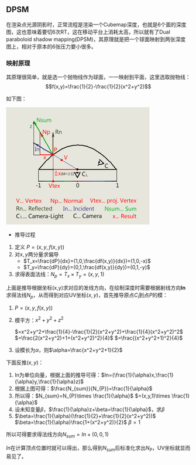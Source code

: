 ## DPSM
在渲染点光源阴影时，正常流程是渲染一个Cubemap深度，也就是6个面的深度图，这也意味着要切6次RT，这在移动平台上消耗太高，所以就有了Dual paraboloid shadow mapping(DPSM)，其原理就是把一个球面映射到两张深度图上，相对于原本的6张压力要小很多。

### 映射原理
其原理很简单，就是选一个抛物线作为球面，一一映射到平面，这里选取抛物线：
$$f(x,y)=\frac{1}{2}-\frac{1}{2}(x^2+y^2)$$

如下图：

![image](../RenderPictures/DPSM/DPProj.png)

* 推导过程
1. 定义 $P=(x,y,f(x,y))$
2. 对$x,y$两分量求偏导
    * $T_x=\frac{dP}{dx}=(1,0,\frac{df(x,y)}{dx})=(1,0,-x)$
    * $T_y=\frac{dP}{dy}=(0,1,\frac{df(x,y)}{dy})=(0,1,-y)$
3. 求得表面法线：$N_p=T_x \times T_y=(x,y,1)$

上面是推导根据坐标(x,y)求对应的发线方向，在绘制深度时需要根据射线方向**In**求得法线$N_p$，从而得到对应UV坐标$(x,y)$，首先推导原点$C_l$到点$P$的模：

1. $P=(x,y,f(x,y))$
2. 模平方：$x^2+y^2+z^2$

    $=x^2+y^2+\frac{1}{4}-\frac{1}{2}(x^2+y^2)+\frac{1}{4}(x^2+y^2)^2$
    $=\frac{2(x^2+y^2)+1+(x^2+y^2)^2}{4}$
    $=\frac{(x^2+y^2+1)^2}{4}$

3. 设模长为$\alpha$，则$\alpha=\frac{x^2+y^2+1}{2}$

下面反推$(x,y)$：
1. In为单位向量，根据上面的推导可得：$In=(\frac{1}{\alpha}x,\frac{1}{\alpha}y,\frac{1}{\alpha}z)$
2. 根据上图可得：$\frac{N_{sum}}{N_{P}}=\frac{1}{\alpha}$
3. 所以得：$N_{sum}=N_{P}\times \frac{1}{\alpha}$
    $=(x,y,1)\times \frac{1}{\alpha}$
4. 设未知变量$\beta$，$\frac{1}{\alpha}z+\beta=\frac{1}{\alpha}$，求$\beta$
5. $\beta=\frac{1}{\alpha}(\frac{1}{2}+\frac{1}{2}(x^2+y^2))$
    $\beta=\frac{1}{\alpha}\frac{1+(x^2+y^2)}{2}$
    $\beta=1$

所以可得要求得法线方向$N_{sum}=In+(0,0,1)$

$ln$在计算顶点位置时就可以得出，那么得到$N_{sum}$后标准化求出$N_{P}$，UV坐标就显而易见了。